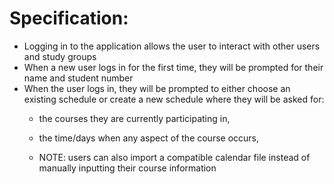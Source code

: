 # Specification:

- Logging in to the application allows the user to interact 
with other users and study groups
- When a new user logs in for the first time, they will be 
prompted for their name and student number
- When the user logs in, they will be prompted to either choose 
an existing schedule or create a new schedule where they will 
be asked for:
  - the courses they are currently participating in,
  - the time/days when any aspect of the course occurs,
  
  - NOTE: users can also import a compatible calendar file instead 
of manually inputting their course information





